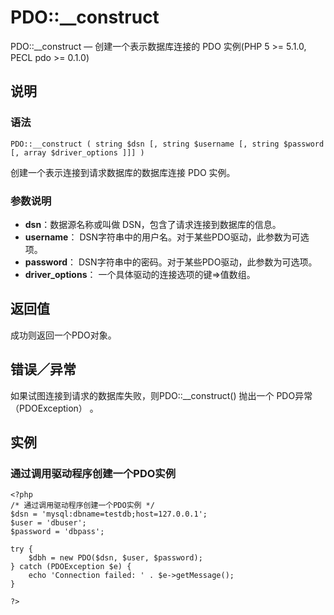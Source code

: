 # PDO::__construct



PDO::__construct — 创建一个表示数据库连接的 PDO 实例(PHP 5 &gt;= 5.1.0, PECL pdo &gt;= 0.1.0)

## 说明

### 语法

```
PDO::__construct ( string $dsn [, string $username [, string $password [, array $driver_options ]]] )

```

创建一个表示连接到请求数据库的数据库连接 PDO 实例。

### 参数说明

*   **dsn**：数据源名称或叫做 DSN，包含了请求连接到数据库的信息。
*   **username**： DSN字符串中的用户名。对于某些PDO驱动，此参数为可选项。
*   **password**： DSN字符串中的密码。对于某些PDO驱动，此参数为可选项。
*   **driver_options**： 一个具体驱动的连接选项的键=&gt;值数组。

## 返回值

成功则返回一个PDO对象。

## 错误／异常

如果试图连接到请求的数据库失败，则PDO::__construct() 抛出一个 PDO异常（PDOException） 。

## 实例

### 通过调用驱动程序创建一个PDO实例

```
<?php
/* 通过调用驱动程序创建一个PDO实例 */
$dsn = 'mysql:dbname=testdb;host=127.0.0.1';
$user = 'dbuser';
$password = 'dbpass';

try {
    $dbh = new PDO($dsn, $user, $password);
} catch (PDOException $e) {
    echo 'Connection failed: ' . $e->getMessage();
}

?>

```



